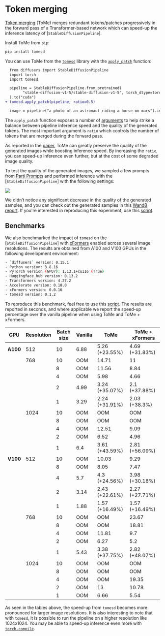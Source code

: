 <!--Copyright 2025 The HuggingFace Team. All rights reserved.

Licensed under the Apache License, Version 2.0 (the "License"); you may not use this file except in compliance with
the License. You may obtain a copy of the License at

http://www.apache.org/licenses/LICENSE-2.0

Unless required by applicable law or agreed to in writing, software distributed under the License is distributed on
an "AS IS" BASIS, WITHOUT WARRANTIES OR CONDITIONS OF ANY KIND, either express or implied. See the License for the
specific language governing permissions and limitations under the License.
-->

# Token merging

[Token merging](https://huggingface.co/papers/2303.17604) (ToMe) merges redundant tokens/patches progressively in the forward pass of a Transformer-based network which can speed-up the inference latency of [`StableDiffusionPipeline`].

Install ToMe from `pip`:

```bash
pip install tomesd
```

You can use ToMe from the [`tomesd`](https://github.com/dbolya/tomesd) library with the [`apply_patch`](https://github.com/dbolya/tomesd?tab=readme-ov-file#usage) function:

```diff
  from diffusers import StableDiffusionPipeline
  import torch
  import tomesd

  pipeline = StableDiffusionPipeline.from_pretrained(
        "stable-diffusion-v1-5/stable-diffusion-v1-5", torch_dtype=torch.float16, use_safetensors=True,
  ).to("cuda")
+ tomesd.apply_patch(pipeline, ratio=0.5)

  image = pipeline("a photo of an astronaut riding a horse on mars").images[0]
```

The `apply_patch` function exposes a number of [arguments](https://github.com/dbolya/tomesd#usage) to help strike a balance between pipeline inference speed and the quality of the generated tokens. The most important argument is `ratio` which controls the number of tokens that are merged during the forward pass.

As reported in the [paper](https://huggingface.co/papers/2303.17604), ToMe can greatly preserve the quality of the generated images while boosting inference speed. By increasing the `ratio`, you can speed-up inference even further, but at the cost of some degraded image quality.

To test the quality of the generated images, we sampled a few prompts from [Parti Prompts](https://parti.research.google/) and performed inference with the [`StableDiffusionPipeline`] with the following settings:

<div class="flex justify-center">
      <img src="https://huggingface.co/datasets/diffusers/docs-images/resolve/main/tome/tome_samples.png">
</div>

We didn’t notice any significant decrease in the quality of the generated samples, and you can check out the generated samples in this [WandB report](https://wandb.ai/sayakpaul/tomesd-results/runs/23j4bj3i?workspace=). If you're interested in reproducing this experiment, use this [script](https://gist.github.com/sayakpaul/8cac98d7f22399085a060992f411ecbd).

## Benchmarks

We also benchmarked the impact of `tomesd` on the [`StableDiffusionPipeline`] with [xFormers](https://huggingface.co/docs/diffusers/optimization/xformers) enabled across several image resolutions. The results are obtained from A100 and V100 GPUs in the following development environment:

```bash
- `diffusers` version: 0.15.1
- Python version: 3.8.16
- PyTorch version (GPU?): 1.13.1+cu116 (True)
- Huggingface_hub version: 0.13.2
- Transformers version: 4.27.2
- Accelerate version: 0.18.0
- xFormers version: 0.0.16
- tomesd version: 0.1.2
```

To reproduce this benchmark, feel free to use this [script](https://gist.github.com/sayakpaul/27aec6bca7eb7b0e0aa4112205850335). The results are reported in seconds, and where applicable we report the speed-up percentage over the vanilla pipeline when using ToMe and ToMe + xFormers.

| **GPU**  | **Resolution** | **Batch size** | **Vanilla** | **ToMe**       | **ToMe + xFormers** |
|----------|----------------|----------------|-------------|----------------|---------------------|
| **A100** |            512 |             10 |        6.88 | 5.26 (+23.55%) |      4.69 (+31.83%) |
|          |            768 |             10 |         OOM |          14.71 |                  11 |
|          |                |              8 |         OOM |          11.56 |                8.84 |
|          |                |              4 |         OOM |           5.98 |                4.66 |
|          |                |              2 |        4.99 | 3.24 (+35.07%) |       2.1 (+37.88%) |
|          |                |              1 |        3.29 | 2.24 (+31.91%) |       2.03 (+38.3%) |
|          |           1024 |             10 |         OOM |            OOM |                 OOM |
|          |                |              8 |         OOM |            OOM |                 OOM |
|          |                |              4 |         OOM |          12.51 |                9.09 |
|          |                |              2 |         OOM |           6.52 |                4.96 |
|          |                |              1 |         6.4 | 3.61 (+43.59%) |      2.81 (+56.09%) |
| **V100** |            512 |             10 |         OOM |          10.03 |                9.29 |
|          |                |              8 |         OOM |           8.05 |                7.47 |
|          |                |              4 |         5.7 |  4.3 (+24.56%) |      3.98 (+30.18%) |
|          |                |              2 |        3.14 | 2.43 (+22.61%) |      2.27 (+27.71%) |
|          |                |              1 |        1.88 | 1.57 (+16.49%) |      1.57 (+16.49%) |
|          |            768 |             10 |         OOM |            OOM |               23.67 |
|          |                |              8 |         OOM |            OOM |               18.81 |
|          |                |              4 |         OOM |          11.81 |                 9.7 |
|          |                |              2 |         OOM |           6.27 |                 5.2 |
|          |                |              1 |        5.43 | 3.38 (+37.75%) |      2.82 (+48.07%) |
|          |           1024 |             10 |         OOM |            OOM |                 OOM |
|          |                |              8 |         OOM |            OOM |                 OOM |
|          |                |              4 |         OOM |            OOM |               19.35 |
|          |                |              2 |         OOM |             13 |               10.78 |
|          |                |              1 |         OOM |           6.66 |                5.54 |

As seen in the tables above, the speed-up from `tomesd` becomes more pronounced for larger image resolutions. It is also interesting to note that with `tomesd`, it is possible to run the pipeline on a higher resolution like 1024x1024. You may be able to speed-up inference even more with [`torch.compile`](torch2.0).
